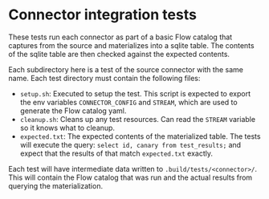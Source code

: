 # Connector integration tests

These tests run each connector as part of a basic Flow catalog that captures from the source and
materializes into a sqlite table. The contents of the sqlite table are then checked against the
expected contents.

Each subdirectory here is a test of the source connector with the same name. Each test directory
must contain the following files:

- `setup.sh`: Executed to setup the test. This script is expected to export the env variables
  `CONNECTOR_CONFIG` and `STREAM`, which are used to generate the Flow catalog yaml.
- `cleanup.sh`: Cleans up any test resources. Can read the `STREAM` variable so it knows what to
  cleanup.
- `expected.txt`: The expected contents of the materialized table. The tests will execute the query:
  `select id, canary from test_results;` and expect that the results of that match `expected.txt`
  exactly.

Each test will have intermediate data written to `.build/tests/<connector>/`. This will contain the
Flow catalog that was run and the actual results from querying the materialization.

